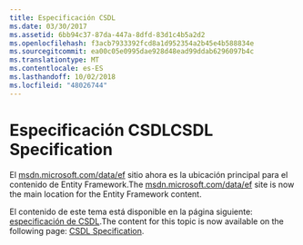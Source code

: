 ```yaml
---
title: Especificación CSDL
ms.date: 03/30/2017
ms.assetid: 6bb94c37-87da-447a-8dfd-83d1c4b5a2d2
ms.openlocfilehash: f3acb7933392fcd8a1d952354a2b45e4b588834e
ms.sourcegitcommit: ea00c05e0995dae928d48ead99ddab6296097b4c
ms.translationtype: MT
ms.contentlocale: es-ES
ms.lasthandoff: 10/02/2018
ms.locfileid: "48026744"
---
```

# <a name="csdl-specification"></a><span data-ttu-id="e3928-102">Especificación CSDL</span><span class="sxs-lookup"><span data-stu-id="e3928-102">CSDL Specification</span></span>
<span data-ttu-id="e3928-103">El [msdn.microsoft.com/data/ef](https://msdn.microsoft.com/data/ef) sitio ahora es la ubicación principal para el contenido de Entity Framework.</span><span class="sxs-lookup"><span data-stu-id="e3928-103">The [msdn.microsoft.com/data/ef](https://msdn.microsoft.com/data/ef) site is now the main location for the Entity Framework content.</span></span>  
  
 <span data-ttu-id="e3928-104">El contenido de este tema está disponible en la página siguiente: [especificación de CSDL](https://msdn.microsoft.com/data/jj652004).</span><span class="sxs-lookup"><span data-stu-id="e3928-104">The content for this topic is now available on the following page: [CSDL Specification](https://msdn.microsoft.com/data/jj652004).</span></span>
